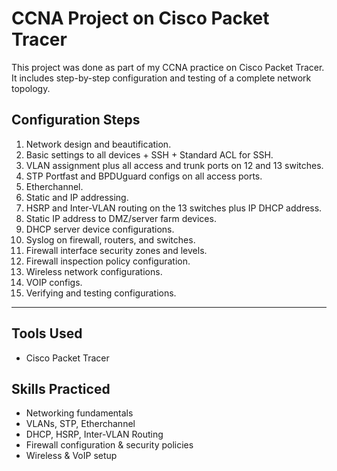 # CCNA Project on Cisco Packet Tracer

This project was done as part of my CCNA practice on Cisco Packet Tracer.  
It includes step-by-step configuration and testing of a complete network topology.

## Configuration Steps

1. Network design and beautification.  
2. Basic settings to all devices + SSH + Standard ACL for SSH.  
3. VLAN assignment plus all access and trunk ports on 12 and 13 switches.  
4. STP Portfast and BPDUguard configs on all access ports.  
5. Etherchannel.  
6. Static and IP addressing.  
7. HSRP and Inter-VLAN routing on the 13 switches plus IP DHCP address.  
8. Static IP address to DMZ/server farm devices.  
9. DHCP server device configurations.  
10. Syslog on firewall, routers, and switches.  
11. Firewall interface security zones and levels.  
12. Firewall inspection policy configuration.  
13. Wireless network configurations.  
14. VOIP configs.  
15. Verifying and testing configurations.  

---

## Tools Used
- Cisco Packet Tracer  

## Skills Practiced
- Networking fundamentals  
- VLANs, STP, Etherchannel  
- DHCP, HSRP, Inter-VLAN Routing  
- Firewall configuration & security policies  
- Wireless & VoIP setup  

